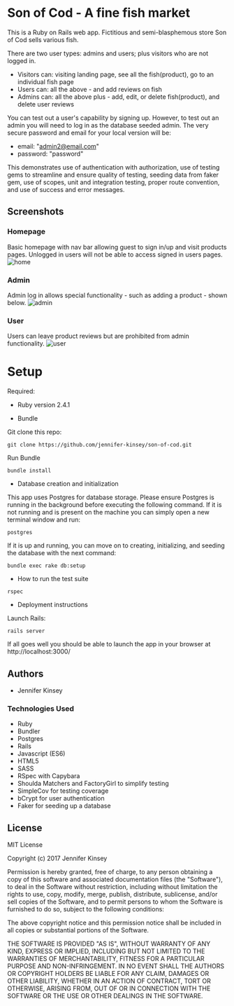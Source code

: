 # Son of Cod - A fine fish market

This is a Ruby on Rails web app. Fictitious and semi-blasphemous store Son of Cod sells various fish.

There are two user types: admins and users; plus visitors who are not logged in.

* Visitors can: visiting landing page, see all the fish(product), go to an individual fish page
* Users can:  all the above - and add reviews on fish
* Admins can: all the above plus - add, edit, or delete fish(product), and delete user reviews

You can test out a user's capability by signing up.
However, to test out an admin you will need to log in as the database seeded admin.
The very secure password and email for your local version will be:
* email: "admin2@email.com"
* password: "password"


This demonstrates use of authentication with authorization, use of testing gems to streamline and ensure quality of testing, seeding data from faker gem, use of scopes, unit and integration testing, proper route convention, and use of success and error messages.


## Screenshots

### Homepage
Basic homepage with nav bar allowing guest to sign in/up and visit products pages. Unlogged in users will not be able to access signed in users pages.
![home](https://user-images.githubusercontent.com/26371824/28008822-e3b84202-650d-11e7-9883-85f8b8b51574.png)

### Admin
Admin log in allows special functionality - such as adding a product - shown below.
![admin](https://user-images.githubusercontent.com/26371824/28008820-e3b77e4e-650d-11e7-95e9-34de136b2a6f.png)


### User 
Users can leave product reviews but are prohibited from admin functionality.
![user](https://user-images.githubusercontent.com/26371824/28008821-e3b7ea78-650d-11e7-9b15-59f094e0711f.png)



# Setup

Required:

* Ruby version 2.4.1

* Bundle

Git clone this repo:
```
git clone https://github.com/jennifer-kinsey/son-of-cod.git
```

Run Bundle

```
bundle install
```

* Database creation and initialization

This app uses Postgres for database storage. Please ensure Postgres is running in the background before executing the following command. If it is not running and is present on the machine you can simply open a new terminal window and run:

```
postgres
```

If it is up and running, you can move on to creating, initializing, and seeding the database with the next command:

```
bundle exec rake db:setup
```



* How to run the test suite

```
rspec
```

* Deployment instructions

Launch Rails:

```
rails server
```

If all goes well you should be able to launch the app in your browser at http://localhost:3000/


## Authors

* Jennifer Kinsey

### Technologies Used

* Ruby
* Bundler
* Postgres
* Rails
* Javascript (ES6)
* HTML5
* SASS
* RSpec with Capybara
* Shoulda Matchers and FactoryGirl to simplify testing
* SimpleCov for testing coverage
* bCrypt for user authentication
* Faker for seeding up a database


## License

MIT License

Copyright (c) 2017 Jennifer Kinsey

Permission is hereby granted, free of charge, to any person obtaining a copy of this software and associated documentation files (the "Software"), to deal in the Software without restriction, including without limitation the rights
to use, copy, modify, merge, publish, distribute, sublicense, and/or sell copies of the Software, and to permit persons to whom the Software is furnished to do so, subject to the following conditions:

The above copyright notice and this permission notice shall be included in all
copies or substantial portions of the Software.

THE SOFTWARE IS PROVIDED "AS IS", WITHOUT WARRANTY OF ANY KIND, EXPRESS OR
IMPLIED, INCLUDING BUT NOT LIMITED TO THE WARRANTIES OF MERCHANTABILITY,
FITNESS FOR A PARTICULAR PURPOSE AND NON-INFRINGEMENT. IN NO EVENT SHALL THE
AUTHORS OR COPYRIGHT HOLDERS BE LIABLE FOR ANY CLAIM, DAMAGES OR OTHER
LIABILITY, WHETHER IN AN ACTION OF CONTRACT, TORT OR OTHERWISE, ARISING FROM,
OUT OF OR IN CONNECTION WITH THE SOFTWARE OR THE USE OR OTHER DEALINGS IN THE
SOFTWARE.
